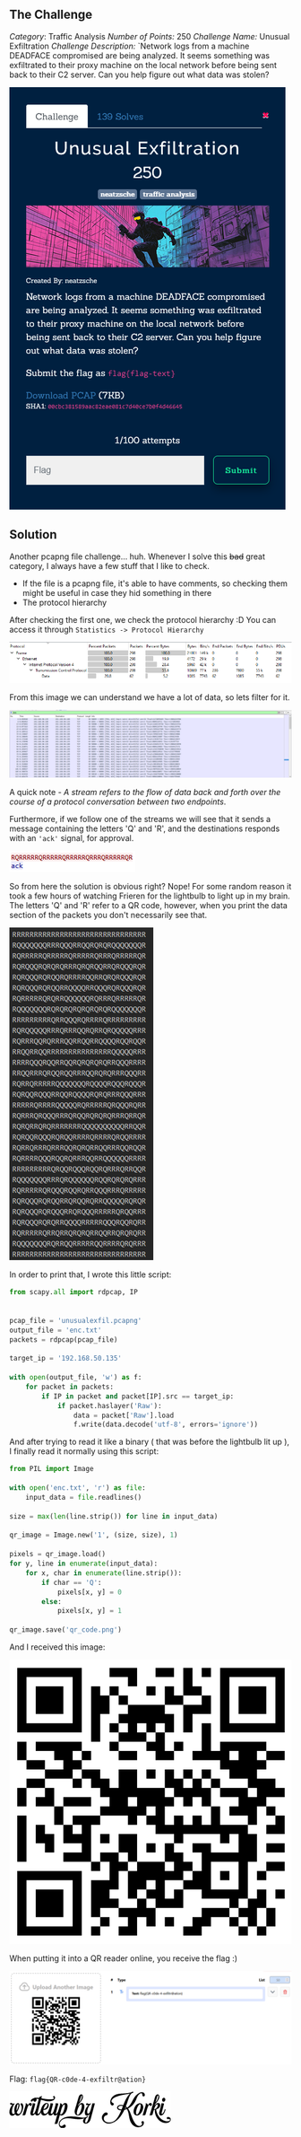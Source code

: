 
## The Challenge

_Category_: Traffic Analysis
_Number of Points:_ 250
_Challenge Name:_ Unusual Exfiltration
_Challenge Description:_ `Network logs from a machine DEADFACE compromised are being analyzed. It seems something was exfiltrated to their proxy machine on the local network before being sent back to their C2 server. Can you help figure out what data was stolen?

![](Pasted%20image%2020241023074221.png)

## Solution

Another pcapng file challenge... huh.
Whenever I solve this ~~bad~~ great category, I always have a few stuff that I like to check.
- If the file is a pcapng file, it's able to have comments, so checking them might be useful in case they hid something in there
- The protocol hierarchy

After checking the first one, we check the protocol hierarchy :D
You can access it through `Statistics -> Protocol Hierarchy`

![](Pasted%20image%2020241023074922.png)

From this image we can understand we have a lot of data, so lets filter for it.

![](Pasted%20image%2020241023091721.png)

A quick note - _A stream refers to the flow of data back and forth over the course of a protocol conversation between two endpoints_.

Furthermore, if we follow one of the streams we will see that it sends a message containing the letters 'Q' and 'R', and the destinations responds with an `'ack'` signal, for approval.

![](Pasted%20image%2020241023075307.png)

So from here the solution is obvious right? Nope! For some random reason it took a few hours of watching Frieren for the lightbulb to light up in my brain. 
The letters 'Q' and 'R' refer to a QR code, however, when you print the data section of the packets you don't necessarily see that.

![](Pasted%20image%2020241023091753.png)

In order to print that, I wrote this little script:

```python
from scapy.all import rdpcap, IP


pcap_file = 'unusualexfil.pcapng'
output_file = 'enc.txt'
packets = rdpcap(pcap_file)

target_ip = '192.168.50.135'

with open(output_file, 'w') as f:
    for packet in packets:
        if IP in packet and packet[IP].src == target_ip:
            if packet.haslayer('Raw'):
                data = packet['Raw'].load
                f.write(data.decode('utf-8', errors='ignore'))
```

And after trying to read it like a binary ( that was before the lightbulb lit up ), I finally read it normally using this script: 

```python
from PIL import Image

with open('enc.txt', 'r') as file:
    input_data = file.readlines()

size = max(len(line.strip()) for line in input_data)

qr_image = Image.new('1', (size, size), 1)

pixels = qr_image.load()
for y, line in enumerate(input_data):
    for x, char in enumerate(line.strip()):
        if char == 'Q':
            pixels[x, y] = 0
        else:
            pixels[x, y] = 1

qr_image.save('qr_code.png')
```

And I received this image:

![](Pasted%20image%2020241023080225.png)

When putting it into a QR reader online, you receive the flag :)

![](Pasted%20image%2020241023080358.png)

Flag: `flag{QR-c0de-4-exfiltr@ation}`

![](white-dream-personal-use-only-regular-1.png)